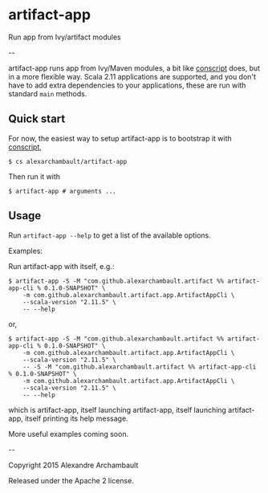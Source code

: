 # artifact-app

Run app from Ivy/artifact modules

-- 

artifact-app runs app from Ivy/Maven modules, a bit like
[conscript](https://github.com/n8han/conscript) does, but
in a more flexible way. Scala 2.11 applications are supported,
and you don't have to add extra dependencies to your applications,
these are run with standard `main` methods.

## Quick start

For now, the easiest way to setup artifact-app is to bootstrap it
with [conscript](https://github.com/n8han/conscript),

    $ cs alexarchambault/artifact-app

Then run it with

    $ artifact-app # arguments ...

## Usage

Run `artifact-app --help` to get a list of the available options.

Examples:

Run artifact-app with itself, e.g.:

    $ artifact-app -S -M "com.github.alexarchambault.artifact %% artifact-app-cli % 0.1.0-SNAPSHOT" \
        -m com.github.alexarchambault.artifact.app.ArtifactAppCli \
        --scala-version "2.11.5" \
        -- --help

or,

    $ artifact-app -S -M "com.github.alexarchambault.artifact %% artifact-app-cli % 0.1.0-SNAPSHOT" \
        -m com.github.alexarchambault.artifact.app.ArtifactAppCli \
        --scala-version "2.11.5" \
        -- -S -M "com.github.alexarchambault.artifact %% artifact-app-cli % 0.1.0-SNAPSHOT" \
        -m com.github.alexarchambault.artifact.app.ArtifactAppCli \
        --scala-version "2.11.5" \
        -- --help

which is artifact-app, itself launching artifact-app, itself launching artifact-app, itself printing its help message.

More useful examples coming soon.

--

Copyright 2015 Alexandre Archambault

Released under the Apache 2 license.
